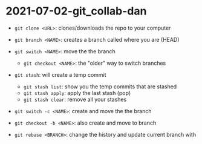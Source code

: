 # 2021-07-02-git_collab-dan

- `git clone <URL>`: clones/downloads the repo to your computer

- `git branch <NAME>`: creates a branch called <NAME> where you are (HEAD)
- `git switch <NAME>`: move the the branch <NAME>
    - `git checkout <NAME>`: the "older" way to switch branches
- `git stash`: will create a temp commit
    - `git stash list`: show you the temp commits that are stashed
    - `git stash apply`: apply the last stash (pop)
    - `git stash clear`: remove all your stashes
- `git switch -c <NAME>`: create and move the the branch <NAME>
- `git checkout -b <NAME>`: also create and move to branch <NAME>
- `git rebase <BRANCH>`: change the history and update current branch with <BRANCH>

